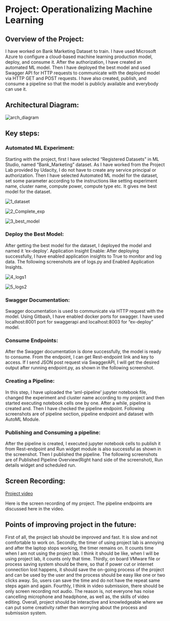 # Project: Operationalizing Machine Learning
## Overview of the Project:
I have worked on Bank Marketing Dataset to train. I have used Microsoft Azure to configure a cloud-based machine learning production model, deploy, and consume it. After the authorization, I have created an automated ML model. Then I have deployed the best model and used Swagger API for HTTP requests to communicate with the deployed model via HTTP GET and POST requests. I have also created, publish, and consume a pipeline so that the model is publicly available and everybody can use it. 

## Architectural Diagram:
 ![arch_diagram](https://user-images.githubusercontent.com/30224144/96360454-46995d80-113f-11eb-944c-e9209f0043bc.jpg)




## Key steps:
### Automated ML Experiment:
Starting with the project, first I have selected “Registered Datasets” in ML Studio, named “Bank_Marketing” dataset. As I have worked from the Project Lab provided by Udacity, I do not have to create any service principal or authorization. Then I have selected Automated ML model for the dataset, set some parameter according to the instructions like setting experiment name, cluster name, compute power, compute type etc. It gives me best model for the dataset.
 
![1_dataset](https://user-images.githubusercontent.com/30224144/96360458-4dc06b80-113f-11eb-9d54-f83c81eda920.jpg)

![2_Complete_exp](https://user-images.githubusercontent.com/30224144/96360461-53b64c80-113f-11eb-9502-2996be18e101.jpg)

![3_best_model](https://user-images.githubusercontent.com/30224144/96360465-5ca71e00-113f-11eb-858d-89e6f366611e.jpg)
 
 


### Deploy the Best Model:
After getting the best model for the dataset, I deployed the model and named it ‘ex-deploy’. 
Application Insight Enable:
After deploying successfully, I have enabled application insights to True to monitor and log data. The following screenshots are of logs.py and Enabled Application Insights.
 
![4_logs1](https://user-images.githubusercontent.com/30224144/96360471-66308600-113f-11eb-9382-b7ae99c610dd.jpg)

![5_logs2](https://user-images.githubusercontent.com/30224144/96360483-73e60b80-113f-11eb-9cb2-6c1ae7ddaec2.jpg)


 


 



### Swagger Documentation:
Swagger documentation is used to communicate via HTTP request with the model. Using Gitbash, I have enabled docker ports for swagger. I have used localhost:8001 port for swaggerapi and localhost:8003 for “ex-deploy” model.
 

### Consume Endpoints:
After the Swagger documentation is done successfully, the model is ready to consume. From the endpoint, I can get Rest-endpoint link and key to access. If I send JSON post request via SwaggerAPI, I will get the desired output after running endpoint.py, as shown in the following screenshot.
 


### Creating a Pipeline:
In this step, I have uploaded the ‘aml-pipeline’ jupyter notebook file, changed the experiment and cluster name according to my project and then started executing notebook cells one by one. After a while, pipeline is created and. Then I have checked the pipeline endpoint. Following screenshots are of pipeline section, pipeline endpoint and dataset with AutoML Module.
 

 

 


### Publishing and Consuming a pipeline:
After the pipeline is created, I executed jupyter notebook cells to publish it from Rest-endpoint and Run widget module is also successful as shown in the screenshot. Then I published the pipeline. The following screenshots are of Published Pipeline Overview(Right hand side of the screenshot), Run details widget and scheduled run.
 

 



## Screen Recording:
[Project video]()

Here is the screen recording of my project. The pipeline endpoints are discussed here in the video.

## Points of improving project in the future:
First of all, the project lab should be improved and fast. It is slow and not comfortable to work on. Secondly, the timer of using project lab is annoying and after the laptop stops working, the timer remains on. It counts time when I am not using the project lab. I think it should be like, when I will be using project lab, it counts only that time. Thirdly, on board VMware file or process saving system should be there, so that if power cut or internet connection lost happens, it should save the on-going process of the project and can be used by the user and the process should be easy like one or two clicks away. So, users can save the time and do not have the repeat same steps again and again. Fourthly, I think in video submission, there should be only screen recording not audio. The reason is, not everyone has noise cancelling microphone and headphone, as well as, the skills of video editing. Overall, project should be interactive and knowledgeable where we can put some creativity rather than worrying about the process and submission system.

